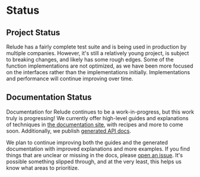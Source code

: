 # Status

## Project Status

Relude has a fairly complete test suite and is being used in production by multiple companies. However, it's still a relatively young project, is subject to breaking changes, and likely has some rough edges. Some of the function implementations are not optimized, as we have been more focused on the interfaces rather than the implementations initially. Implementations and performance will continue improving over time.

## Documentation Status

Documentation for Relude continues to be a work-in-progress, but this work truly is progressing! We currently offer high-level guides and explanations of techniques in [the documentation site](https://reazen.github.io/relude), with recipes and more to come soon. Additionally, we publish [generated API docs](https://reazen.github.io/relude/api).

We plan to continue improving both the guides and the generated documentation with improved explanations and more examples. If you find things that are unclear or missing in the docs, please [open an issue](https://github.com/reazen/relude/issues). It's possible something slipped through, and at the very least, this helps us know what areas to prioritize.
